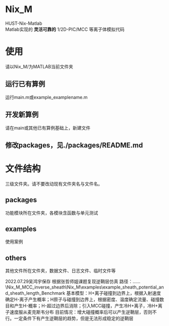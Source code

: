 # Nix_M
 HUST-Nix-Matlab  
 Matlab实现的 **灵活可靠的** 1/2D-PIC/MCC 等离子体模拟代码
# 使用
请以Nix_M/为MATLAB当前文件夹
## 运行已有算例  
运行main.m或example_examplename.m
## 开发新算例  
请在main或其他已有算例基础上，新建文件  
## 修改packages，见./packages/README.md  
# 文件结构
三级文件夹。请不要改动现有文件夹名与文件名。
## packages
功能模块所在文件夹，各模块含函数与单元测试
## examples
使用案例
## others
其他文件所在文件夹，数据文件、日志文件、临时文件等

2022.07.29吴鸿宇保存
根据张哲师姐课题复现逆鞘层仿真
路径：……\Nix_M_MCC_inverse_sheath\Nix_M\examples\example_sheath_potential_and_sheath_length_Benchmark
基本模型：H+离子碰撞到边界上，根据入射速度确定H-离子产生概率；H原子与碰撞到边界上，根据密度、温度确定流量、碰撞数目和产生H-概率；H-超过边界后消除；引入MCC碰撞，产生冷H+离子，冷H+离子速度服从麦克斯韦分布
目前情况：增大碰撞概率后可以产生逆鞘层，否则不行。一定条件下有产生逆鞘层的趋势，但是无法形成稳定的逆鞘层
